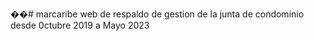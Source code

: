 ��#   m a r c a r i b e 
 
 web de respaldo de gestion de la junta de condominio desde 0ctubre 2019 a Mayo 2023
